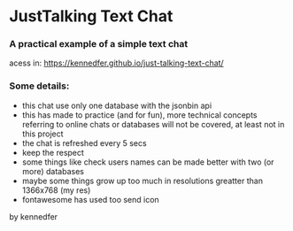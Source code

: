 # JustTalking Text Chat
### A practical example of a simple text chat
acess in: https://kennedfer.github.io/just-talking-text-chat/
### Some details:
- this chat use only one database with the jsonbin api
- this has made to practice (and for fun), more technical concepts referring to online chats or databases will not be covered, at least not in this project
- the chat is refreshed every 5 secs
- keep the respect
- some things like check users names can be made better with two (or more) databases
- maybe some things grow up too much in resolutions greatter than 1366x768 (my res)
- fontawesome has used too send icon

by kennedfer
